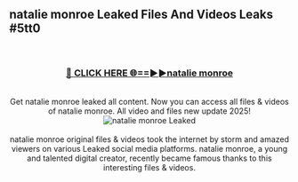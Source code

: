 ## natalie monroe Leaked Files And Videos Leaks #5tt0
<br>
<div align="center">
<h3><a href="https://watchclip.my.id/natalie monroe" rel="nofollow">🔴 CLICK HERE 🌐==►►natalie monroe</a></h3>
<br>
Get natalie monroe leaked all content. Now you can access all files & videos of natalie monroe. All video and files new update 2025!
<br>
<a href="https://watchclip.my.id/natalie monroe" rel="nofollow" data-target="animated-image.originalLink"><img src="https://i.ibb.co.com/WyWwxjT/player-gif2.gif" alt="natalie monroe Leaked" style="max-width: 100%; display: inline-block;" data-target="animated-image.originalImage"></a>
<br><br>
natalie monroe original files & videos took the internet by storm and amazed viewers on various Leaked social media platforms. natalie monroe, a young and talented digital creator, recently became famous thanks to this interesting files & videos.
</div>
<br>